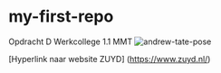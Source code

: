# my-first-repo
Opdracht D Werkcollege 1.1 MMT
![andrew-tate-pose](http://pbs.twimg.com/media/Fa3VMYiVsAEoVgC.jpg)

[Hyperlink naar website ZUYD] (https://www.zuyd.nl/)
